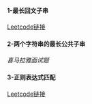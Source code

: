 #### 1-最长回文子串

[Leetcode链接](https://leetcode-cn.com/problems/longest-palindromic-substring/description/)



#### 2-两个字符串的最长公共子串

*喜马拉雅面试题*



#### 3-正则表达式匹配

[Leetcode链接](https://leetcode-cn.com/problems/regular-expression-matching/)
